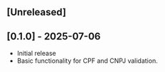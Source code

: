 ## [Unreleased]

## [0.1.0] - 2025-07-06

- Initial release
- Basic functionality for CPF and CNPJ validation.



